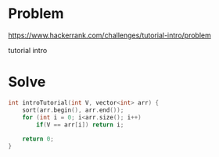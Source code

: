 # Problem
https://www.hackerrank.com/challenges/tutorial-intro/problem

tutorial intro

# Solve
```c++
int introTutorial(int V, vector<int> arr) {
    sort(arr.begin(), arr.end()); 
    for (int i = 0; i<arr.size(); i++) 
        if(V == arr[i]) return i;
  
    return 0; 
}
```

